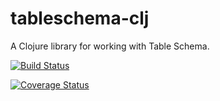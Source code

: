 # tableschema-clj
A Clojure library for working with Table Schema.

[![Build Status](https://travis-ci.org/frictionlessdata/tableschema-clj.svg?branch=master)](https://travis-ci.org/frictionlessdata/tableschema-clj)

[![Coverage Status](https://coveralls.io/repos/github/frictionlessdata/tableschema-clj/badge.svg?branch=master)](https://coveralls.io/github/frictionlessdata/tableschema-clj?branch=master)

